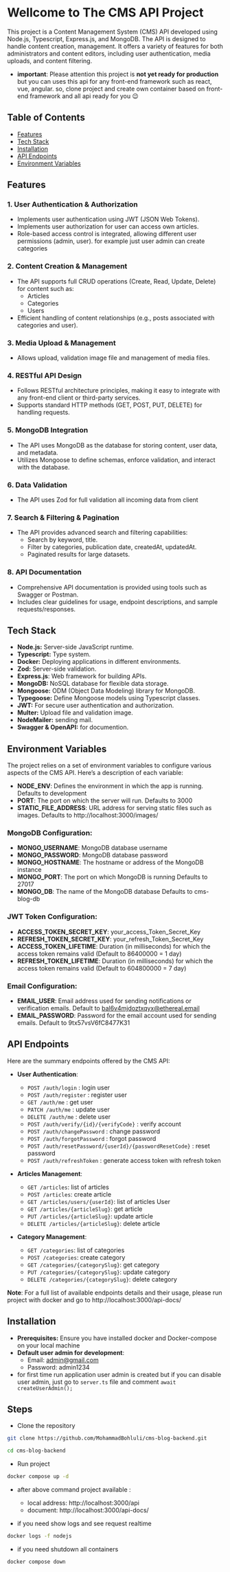 # Wellcome to The CMS API Project

This project is a Content Management System (CMS) API developed using Node.js, Typescript, Express.js, and MongoDB. The API is designed to handle content creation, management. It offers a variety of features for both administrators and content editors, including user authentication, media uploads, and content filtering.

- **important**: Please attention this project is **not yet ready for production** but you can uses this api for any front-end framework such as react, vue, angular. so, clone project and create own container based on front-end framework and all api ready for you 😉

## Table of Contents

- [Features](#Features)
- [Tech Stack](#Tech-Stack)
- [Installation](#Installation)
- [API Endpoints](#API-Endpoints)
- [Environment Variables](#Environment-Variables)

## Features

### 1. User Authentication & Authorization

- Implements user authentication using JWT (JSON Web Tokens).
- Implements user authorization for user can access own articles.
- Role-based access control is integrated, allowing different user permissions (admin, user). for example just user admin can create categories

### 2. Content Creation & Management

- The API supports full CRUD operations (Create, Read, Update, Delete) for content such as:
  - Articles
  - Categories
  - Users
- Efficient handling of content relationships (e.g., posts associated with categories and user).

### 3. Media Upload & Management

- Allows upload, validation image file and management of media files.

### 4. RESTful API Design

- Follows RESTful architecture principles, making it easy to integrate with any front-end client or third-party services.
- Supports standard HTTP methods (GET, POST, PUT, DELETE) for handling requests.

### 5. MongoDB Integration

- The API uses MongoDB as the database for storing content, user data, and metadata.
- Utilizes Mongoose to define schemas, enforce validation, and interact with the database.

### 6. Data Validation

- The API uses Zod for full validation all incoming data from client

### 7. Search & Filtering & Pagination

- The API provides advanced search and filtering capabilities:
  - Search by keyword, title.
  - Filter by categories, publication date, createdAt, updatedAt.
  - Paginated results for large datasets.

### 8. API Documentation

- Comprehensive API documentation is provided using tools such as Swagger or Postman.
- Includes clear guidelines for usage, endpoint descriptions, and sample requests/responses.

## Tech Stack

- **Node.js:** Server-side JavaScript runtime.
- **Typescript:** Type system.
- **Docker:** Deploying applications in different environments.
- **Zod:** Server-side validation.
- **Express.js**: Web framework for building APIs.
- **MongoDB:** NoSQL database for flexible data storage.
- **Mongoose:** ODM (Object Data Modeling) library for MongoDB.
- **Typegoose:** Define Mongoose models using Typescript classes.
- **JWT:** For secure user authentication and authorization.
- **Multer:** Upload file and validation image.
- **NodeMailer:** sending mail.
- **Swagger & OpenAPI:** for documention.

## Environment Variables

The project relies on a set of environment variables to configure various aspects of the CMS API. Here’s a description of each variable:

- **NODE_ENV**: Defines the environment in which the app is running. Defaults to development
- **PORT**: The port on which the server will run. Defaults to 3000
- **STATIC_FILE_ADDRESS**: URL address for serving static files such as images. Defaults to http://localhost:3000/images/

### MongoDB Configuration:

- **MONGO_USERNAME**: MongoDB database username
- **MONGO_PASSWORD**: MongoDB database password
- **MONGO_HOSTNAME**: The hostname or address of the MongoDB instance
- **MONGO_PORT**: The port on which MongoDB is running Defaults to 27017
- **MONGO_DB**: The name of the MongoDB database Defaults to cms-blog-db

### JWT Token Configuration:

- **ACCESS_TOKEN_SECRET_KEY**: your_access_Token_Secret_Key
- **REFRESH_TOKEN_SECRET_KEY**: your_refresh_Token_Secret_Key
- **ACCESS_TOKEN_LIFETIME**: Duration (in milliseconds) for which the access token remains valid (Default to 86400000 = 1 day)
- **REFRESH_TOKEN_LIFETIME**: Duration (in milliseconds) for which the access token remains valid (Default to 604800000 = 7 day)

### Email Configuration:

- **EMAIL_USER**: Email address used for sending notifications or verification emails. Default to bal6v4mjdoztxqyx@ethereal.email
- **EMAIL_PASSWORD**: Password for the email account used for sending emails. Default to 9tx57vsV6fC8477K31

## API Endpoints

Here are the summary endpoints offered by the CMS API:

- **User Authentication**:

  - `POST /auth/login` : login user
  - `POST /auth/register` : register user
  - `GET /auth/me` : get user
  - `PATCH /auth/me` : update user
  - `DELETE /auth/me` : delete user
  - `POST /auth/verify/{id}/{verifyCode}` : verify account
  - `POST /auth/changePassword` : change password
  - `POST /auth/forgotPassword` : forgot password
  - `POST /auth/resetPassword/{userId}/{passwordResetCode}` : reset password
  - `POST /auth/refreshToken` : generate access token with refresh token

- **Articles Management**:

  - `GET /articles`: list of articles
  - `POST /articles`: create article
  - `GET /articles/users/{userId}`: list of articles User
  - `GET /articles/{articleSlug}`: get article
  - `PUT /articles/{articleSlug}`: update article
  - `DELETE /articles/{articleSlug}`: delete article

- **Category Management**:
  - `GET /categories`: list of categories
  - `POST /categories`: create category
  - `GET /categories/{categorySlug}`: get category
  - `PUT /categories/{categorySlug}`: update category
  - `DELETE /categories/{categorySlug}`: delete category

**Note**: For a full list of available endpoints details and their usage, please run project with docker and go to http://localhost:3000/api-docs/

## Installation

- **Prerequisites:** Ensure you have installed docker and Docker-compose on your local machine
- **Default user admin for development**:
    - Email: admin@gmail.com
    - Password: admin1234
- for first time run application user admin is created but if you can disable user admin, just go to `server.ts` file and comment `await createUserAdmin();`

## Steps

- Clone the repository

```bash
git clone https://github.com/MohammadBohluli/cms-blog-backend.git

cd cms-blog-backend
```

- Run project

```bash
docker compose up -d
```

- after above command project available :

  - local address: http://localhost:3000/api
  - document: http://localhost:3000/api-docs/

- if you need show logs and see request realtime

```bash
docker logs -f nodejs
```

- if you need shutdown all containers

```bash
docker compose down
```
